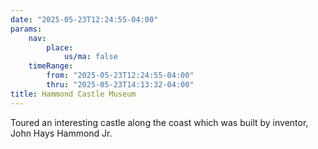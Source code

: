 ```yaml
---
date: "2025-05-23T12:24:55-04:00"
params:
    nav:
        place:
            us/ma: false
    timeRange:
        from: "2025-05-23T12:24:55-04:00"
        thru: "2025-05-23T14:13:32-04:00"
title: Hammond Castle Museum
---
```


Toured an interesting castle along the coast which was built by inventor, John Hays Hammond Jr.
